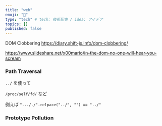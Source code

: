 ```yaml
---
title: "web"
emoji: "🦔"
type: "tech" # tech: 技術記事 / idea: アイデア
topics: []
published: false
---
```



DOM Clobbering
https://diary.shift-js.info/dom-clobbering/

https://www.slideshare.net/x00mario/in-the-dom-no-one-will-hear-you-scream

### Path Traversal
`../` を使って

`/proc/self/fd/` など

例えば `"..././".relpace("../", "") == "../"`

### Prototype Pollution
